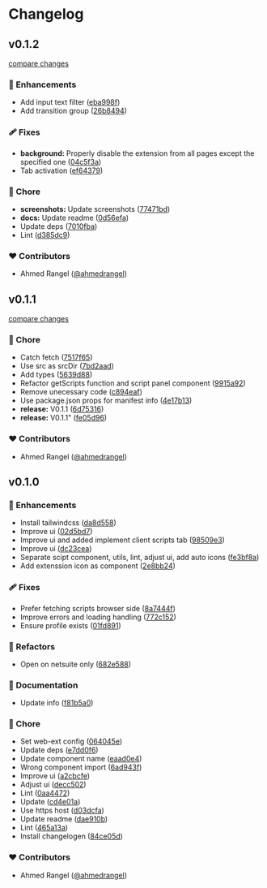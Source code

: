 # Changelog


## v0.1.2

[compare changes](https://github.com/ahmedrangel/netsuite-record-scripts/compare/v0.1.1...v0.1.2)

### 🚀 Enhancements

- Add input text filter ([eba998f](https://github.com/ahmedrangel/netsuite-record-scripts/commit/eba998f))
- Add transition group ([26b8494](https://github.com/ahmedrangel/netsuite-record-scripts/commit/26b8494))

### 🩹 Fixes

- **background:** Properly disable the extension from all pages except the specified one ([04c5f3a](https://github.com/ahmedrangel/netsuite-record-scripts/commit/04c5f3a))
- Tab activation ([ef64379](https://github.com/ahmedrangel/netsuite-record-scripts/commit/ef64379))

### 🏡 Chore

- **screenshots:** Update screenshots ([77471bd](https://github.com/ahmedrangel/netsuite-record-scripts/commit/77471bd))
- **docs:** Update readme ([0d56efa](https://github.com/ahmedrangel/netsuite-record-scripts/commit/0d56efa))
- Update deps ([7010fba](https://github.com/ahmedrangel/netsuite-record-scripts/commit/7010fba))
- Lint ([d385dc9](https://github.com/ahmedrangel/netsuite-record-scripts/commit/d385dc9))

### ❤️ Contributors

- Ahmed Rangel ([@ahmedrangel](https://github.com/ahmedrangel))

## v0.1.1

[compare changes](https://github.com/ahmedrangel/netsuite-record-scripts/compare/v0.1.0...v0.1.1)

### 🏡 Chore

- Catch fetch ([7517f65](https://github.com/ahmedrangel/netsuite-record-scripts/commit/7517f65))
- Use src as srcDir ([7bd2aad](https://github.com/ahmedrangel/netsuite-record-scripts/commit/7bd2aad))
- Add types ([5639d88](https://github.com/ahmedrangel/netsuite-record-scripts/commit/5639d88))
- Refactor getScripts function and script panel component ([9915a92](https://github.com/ahmedrangel/netsuite-record-scripts/commit/9915a92))
- Remove unecessary code ([c894eaf](https://github.com/ahmedrangel/netsuite-record-scripts/commit/c894eaf))
- Use package.json props for manifest info ([4e17b13](https://github.com/ahmedrangel/netsuite-record-scripts/commit/4e17b13))
- **release:** V0.1.1 ([6d75316](https://github.com/ahmedrangel/netsuite-record-scripts/commit/6d75316))
- **release:** V0.1.1" ([fe05d96](https://github.com/ahmedrangel/netsuite-record-scripts/commit/fe05d96))

### ❤️ Contributors

- Ahmed Rangel ([@ahmedrangel](https://github.com/ahmedrangel))

## v0.1.0


### 🚀 Enhancements

- Install tailwindcss ([da8d558](https://github.com/ahmedrangel/netsuite-record-scripts/commit/da8d558))
- Improve ui ([02d5bd7](https://github.com/ahmedrangel/netsuite-record-scripts/commit/02d5bd7))
- Improve ui and added implement client scripts tab ([98509e3](https://github.com/ahmedrangel/netsuite-record-scripts/commit/98509e3))
- Improve ui ([dc23cea](https://github.com/ahmedrangel/netsuite-record-scripts/commit/dc23cea))
- Separate scipt component, utils, lint, adjust ui, add auto icons ([fe3bf8a](https://github.com/ahmedrangel/netsuite-record-scripts/commit/fe3bf8a))
- Add extenssion icon as component ([2e8bb24](https://github.com/ahmedrangel/netsuite-record-scripts/commit/2e8bb24))

### 🩹 Fixes

- Prefer fetching scripts browser side ([8a7444f](https://github.com/ahmedrangel/netsuite-record-scripts/commit/8a7444f))
- Improve errors and loading handling ([772c152](https://github.com/ahmedrangel/netsuite-record-scripts/commit/772c152))
- Ensure profile exists ([01fd891](https://github.com/ahmedrangel/netsuite-record-scripts/commit/01fd891))

### 💅 Refactors

- Open on netsuite only ([682e588](https://github.com/ahmedrangel/netsuite-record-scripts/commit/682e588))

### 📖 Documentation

- Update info ([f81b5a0](https://github.com/ahmedrangel/netsuite-record-scripts/commit/f81b5a0))

### 🏡 Chore

- Set web-ext config ([064045e](https://github.com/ahmedrangel/netsuite-record-scripts/commit/064045e))
- Update deps ([e7dd0f6](https://github.com/ahmedrangel/netsuite-record-scripts/commit/e7dd0f6))
- Update component name ([eaad0e4](https://github.com/ahmedrangel/netsuite-record-scripts/commit/eaad0e4))
- Wrong component import ([6ad943f](https://github.com/ahmedrangel/netsuite-record-scripts/commit/6ad943f))
- Improve ui ([a2cbcfe](https://github.com/ahmedrangel/netsuite-record-scripts/commit/a2cbcfe))
- Adjust ui ([decc502](https://github.com/ahmedrangel/netsuite-record-scripts/commit/decc502))
- Lint ([0aa4472](https://github.com/ahmedrangel/netsuite-record-scripts/commit/0aa4472))
- Update ([cd4e01a](https://github.com/ahmedrangel/netsuite-record-scripts/commit/cd4e01a))
- Use https host ([d03dcfa](https://github.com/ahmedrangel/netsuite-record-scripts/commit/d03dcfa))
- Update readme ([dae910b](https://github.com/ahmedrangel/netsuite-record-scripts/commit/dae910b))
- Lint ([465a13a](https://github.com/ahmedrangel/netsuite-record-scripts/commit/465a13a))
- Install changelogen ([84ce05d](https://github.com/ahmedrangel/netsuite-record-scripts/commit/84ce05d))

### ❤️ Contributors

- Ahmed Rangel ([@ahmedrangel](https://github.com/ahmedrangel))

